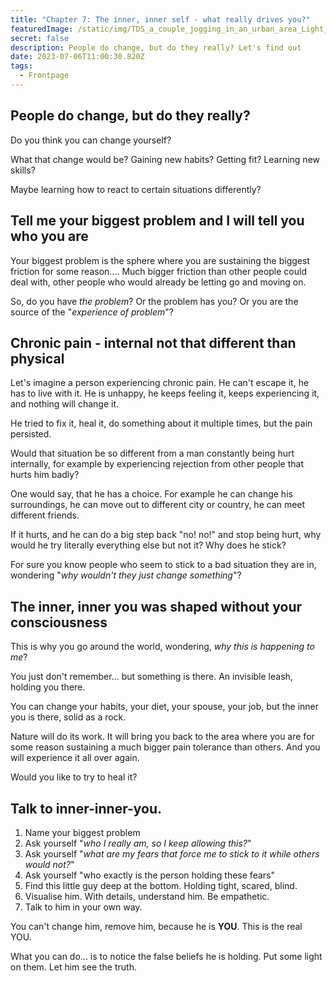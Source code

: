 ```yaml
---
title: "Chapter 7: The inner, inner self - what really drives you?"
featuredImage: /static/img/TDS_a_couple_jogging_in_an_urban_area_Light_colorful_sketch_a8347d58-73df-481f-87e2-b965876a346a.png
secret: false
description: People do change, but do they really? Let's find out
date: 2023-07-06T11:00:30.820Z
tags:
  - Frontpage
---
```

## People do change, but do they really?

Do you think you can change yourself?

What that change would be? Gaining new habits? Getting fit? Learning new skills?

Maybe learning how to react to certain situations differently?

## Tell me your biggest problem and I will tell you who you are

Your biggest problem is the sphere where you are sustaining the biggest friction for some reason.... Much bigger friction than other people could deal with, other people who would already be letting go and moving on.

So, do you have *the problem*? Or the problem has you? Or you are the source of the "*experience of problem*"?

## Chronic pain - internal not that different than physical

Let's imagine a person experiencing chronic pain. He can't escape it, he has to live with it. He is unhappy, he keeps feeling it, keeps experiencing it, and nothing will change it.

He tried to fix it, heal it, do something about it multiple times, but the pain persisted.

Would that situation be so different from a man constantly being hurt internally, for example by experiencing rejection from other people that hurts him badly?

One would say, that he has a choice. For example he can change his surroundings, he can move out to different city or country, he can meet different friends. 

If it hurts, and he can do a big step back "no! no!" and stop being hurt, why would he try literally everything else but not it? Why does he stick?

For sure you know people who seem to stick to a bad situation they are in, wondering "*why wouldn't they just change something*"?

## The inner, inner you was shaped without your consciousness

This is why you go around the world, wondering, *why this is happening to me*?

You just don't remember... but something is there. An invisible leash, holding you there.

You can change your habits, your diet, your spouse, your job, but the inner you is there, solid as a rock.

Nature will do its work. It will bring you back to the area where you are for some reason sustaining a much bigger pain tolerance than others. And you will experience it all over again.

Would you like to try to heal it?

## Talk to inner-inner-you.

1. Name your biggest problem
2. Ask yourself "*who I really am, so I keep allowing this?*"
3. Ask yourself "*what are my fears that force me to stick to it while others would not?*"
4. Ask yourself "who exactly is the person holding these fears"
5. Find this little guy deep at the bottom. Holding tight, scared, blind.
6. Visualise him. With details, understand him. Be empathetic.
7. Talk to him in your own way.





You can't change him, remove him, because he is **YOU**. This is the real YOU.

What you can do... is to notice the false beliefs he is holding. Put some light on them. Let him see the truth.